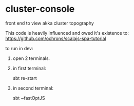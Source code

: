# cluster-console

front end to view akka cluster topography

This code is heavily influenced and owed it's existence to: https://github.com/ochrons/scalajs-spa-tutorial




to run in dev:


1) open 2 terminals.
2) in first terminal:

     sbt
     re-start
     
3) in second terminal:

    sbt
    ~fastOptJS
    
    
